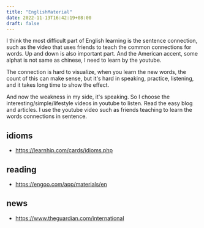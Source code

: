 ```yaml
---
title: "EnglishMaterial"
date: 2022-11-13T16:42:19+08:00
draft: false
---
```


I think the most difficult part of English learning is the sentence connection, such as the video that uses friends to teach the common connections for words. Up and down is also important part. And the American accent, some alphat is not same as chinese, I need to learn by the youtube.

The connection is hard to visualize, when you learn the new words, the count of this can make sense, but it's hard in speaking, practice, listening, and it takes long time to show the effect.

And now the weakness in my side, it's speaking.
So I choose the interesting/simple/lifestyle videos in youtube to listen.
Read the easy blog and articles.
I use the youtube video such as friends teaching to learn the words connections in sentence.

## idioms
- https://learnhip.com/cards/idioms.php

## reading
- https://engoo.com/app/materials/en

## news

- https://www.theguardian.com/international
